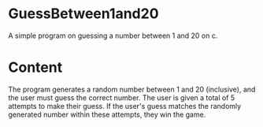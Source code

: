 # GuessBetween1and20
A simple program on guessing a number between 1 and 20 on c.

# Content
The program generates a random number between 1 and 20 (inclusive), and the user must guess the correct number. The user is given a total of 5 attempts to make their guess. If the user's guess matches the randomly generated number within these attempts, they win the game.
